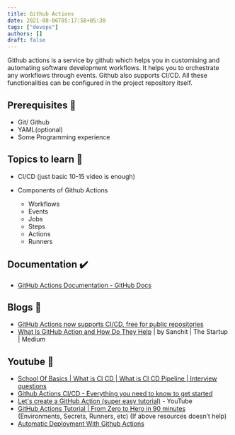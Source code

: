 ```yaml
---
title: Github Actions
date: 2021-08-06T05:17:58+05:30
tags: ["devops"]
authors: []
draft: false
---
```

Github actions is a service by github which helps you in customising and automating software development workflows. It helps you to orchestrate any workflows through events. Github also supports CI/CD. All these functionalities can be configured in the project repository itself.

## Prerequisites 🚧

* Git/ Github
* YAML(optional)
* Some Programming experience

## Topics to learn 🚀

* CI/CD (just basic 10-15 video is enough)
* Components of Github Actions

  * Workflows
  * Events
  * Jobs
  * Steps
  * Actions
  * Runners

## Documentation ✔️

* [GitHub Actions Documentation - GitHub Docs](https://docs.github.com/en/actions)

## Blogs 📖

* [GitHub Actions now supports CI/CD, free for public repositories](https://github.blog/2019-08-08-github-actions-now-supports-ci-cd/)
* [What Is GitHub Action and How Do They Help](https://medium.com/swlh/what-is-github-action-and-how-do-they-help-c8b254118fa5) | by Sanchit | The Startup | Medium

## Youtube 🚀

* [School Of Basics | What is CI CD | What is CI CD Pipeline | Interview questions](https://www.youtube.com/watch?v=k2aNsQKwyOo)
* [Github Actions CI/CD - Everything you need to know to get started](https://www.youtube.com/watch?v=mFFXuXjVgkU)
* [Let's create a GitHub Action (super easy tutorial)](https://www.youtube.com/watch?v=COPS4VMfaUc) - YouTube
* [GitHub Actions Tutorial | From Zero to Hero in 90 minutes](https://www.youtube.com/watch?v=TLB5MY9BBa4) (Environments, Secrets, Runners, etc) (If above resources doesn’t help)
* [Automatic Deployment With Github Actions](https://www.youtube.com/watch?v=X3F3El_yvFg)